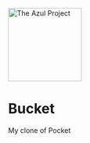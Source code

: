 <a href="https://github.com/jkulba/Bucket/">
    <img alt="The Azul Project" src="https://github.com/jkulba/Bucket/blob/main/bucket.jpg"
    width=150" height="150">
</a>

# Bucket
My clone of Pocket 

